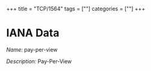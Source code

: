 +++
title = "TCP/1564"
tags = [""]
categories = [""]
+++

# IANA Data

_Name:_ pay-per-view

_Description:_ Pay-Per-View

